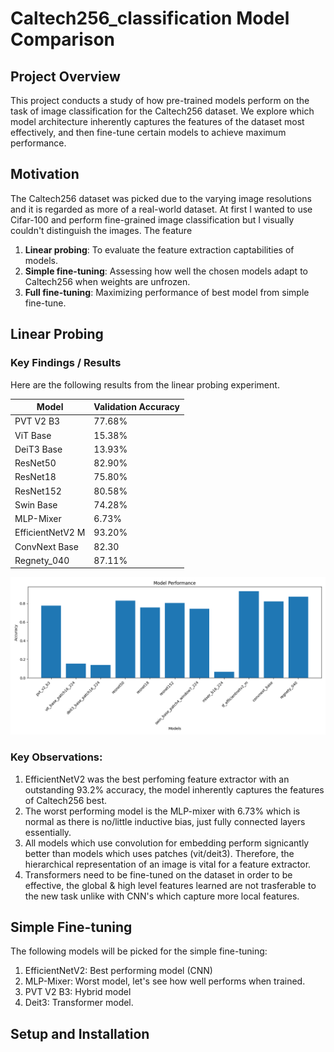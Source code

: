 # Caltech256_classification Model Comparison

## Project Overview

This project conducts a study of how pre-trained models perform on the task of image classification for the Caltech256 dataset. We explore which model architecture inherently captures the features of the dataset most effectively, and then fine-tune certain models to achieve maximum performance.

## Motivation 

The Caltech256 dataset was picked due to the varying image resolutions and it is regarded as more of a real-world dataset. At first I wanted to use Cifar-100 and perform fine-grained image classification but I visually couldn't distinguish the images. The feature 

1.  **Linear probing**: To evaluate the feature extraction captabilities of models.
2.  **Simple fine-tuning**: Assessing how well the chosen models adapt to Caltech256 when weights are unfrozen.
3.  **Full fine-tuning**: Maximizing performance of best model from simple fine-tune.

## Linear Probing 

### Key Findings / Results

Here are the following results from the linear probing experiment.

 Model | Validation Accuracy |
|-------|--------------------------|
| PVT V2 B3 | 77.68% |
| ViT Base | 15.38% |
| DeiT3 Base | 13.93% |
| ResNet50 | 82.90% |
| ResNet18 | 75.80% |
| ResNet152 | 80.58% |
| Swin Base | 74.28% |
| MLP-Mixer | 6.73%  |
| EfficientNetV2 M  | 93.20%|
| ConvNext Base | 82.30 |
| Regnety_040 | 87.11% |

![Model Performance Comparison](./linear_probe/lp_results/model_acc_comparison.png)

### Key Observations:

1. EfficientNetV2 was the best perfoming feature extractor with an outstanding 93.2% accuracy, the model inherently captures the features of Caltech256 best.
2. The worst performing model is the MLP-mixer with 6.73% which is normal as there is no/little inductive bias, just fully connected layers essentially.
3.  All models which use convolution for embedding  perform signicantly better than models which uses patches (vit/deit3). Therefore, the hierarchical representation of an image is vital for a feature extractor.
4. Transformers need to be fine-tuned on the dataset in order to be effective, the global & high level features learned are not trasferable to the new task unlike with CNN's which capture more local features.

## Simple Fine-tuning

The following models will be picked for the simple fine-tuning: 

1. EfficientNetV2: Best performing model (CNN)
2. MLP-Mixer: Worst model, let's see how well performs when trained.
3. PVT V2 B3: Hybrid model
4. Deit3: Transformer model.


## Setup and Installation 




